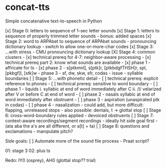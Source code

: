 # concat-tts
Simple concatenative text-to-speech in Python

[x] Stage 0: letters to sequence of 1-sec letter sounds
[x] Stage 1: letters to sequence of properly trimmed letter sounds
	- bonus: added spaces
[x] Stage 2: word to ARPAbet to sequence of ARPAbet sounds
	- pronouncing dictionary lookup
	- switch to allow one-or-more-char codes
[x] Stage 3: ...with stress
	- CMU pronouncing dictionary lookup
[X] Stage 4: common clusters
	- [x] technical prereq for 4-7: neighbor-aware processing
	- [x] technical prereq part 2: know what sounds are available
	- [x] phase 1 - affricate for ts
	- [x] phase 2 - s[ptkmnl], s[ptk]r, [ptkbdgfTHSH]r, spl, [pkbgf]l, [stk]w
	- phase 3 - sf, dw, skw, sfr, codas
	- issue - syllable boundaries
[ ] Stage 5: ...with phonetic detail
	- [ ] technical prereq: explicit reference to phones
	- [ ] technical prereq: sensitive to word boundary
	- [ ] phase 1 - liquids 
		i. syllabic at end of word immediately after C
		ii. /l/ velarized after V or before C at end of word
	- [ ] phase 2 - nasals syllabic at end of word immediately after obstruent
	- [ ] phase 3 - aspiration (unaspirated ptk in codas)
	- [ ] phase 4 - nasalization
	- could add, but more difficult: flapping, unreleased stops
	- also possible: dentals, t -> glottal stop
[ ] Stage 6: cross-word-boundary rules applied
	- devoiced obstruents
[ ] Stage 7: context-aware recordings/segment recordings
	- ideally hit side goal first
	- (ata aba the a's are all different, or a[t] + ta)
[ ] Stage 8: questions and exclamations 
	- manipulate pitch?

Side goals:
[ ] Automate more of the sound file process
	- Praat script?

01: stage 3
02: plus ts

Redo: IY0 (osprey), AH0 (glottal stop?? trial)
